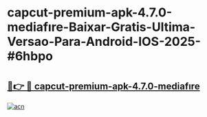 # capcut-premium-apk-4.7.0-mediafıre-Baixar-Gratis-Ultima-Versao-Para-Android-IOS-2025-#6hbpo

# <h2><a href="https://ainizakaria.my?title=capcut-premium-apk-4.7.0-mediafıre&ref=22M">🔗👉 🔴 capcut-premium-apk-4.7.0-mediafıre</a></h2>

[![acn](https://github.com/user-attachments/assets/0f9c940e-d8b0-45ae-aac7-cd30a18b3e1c)](https://ainizakaria.my?title=capcut-premium-apk-4.7.0-mediafıre&ref=22M)

